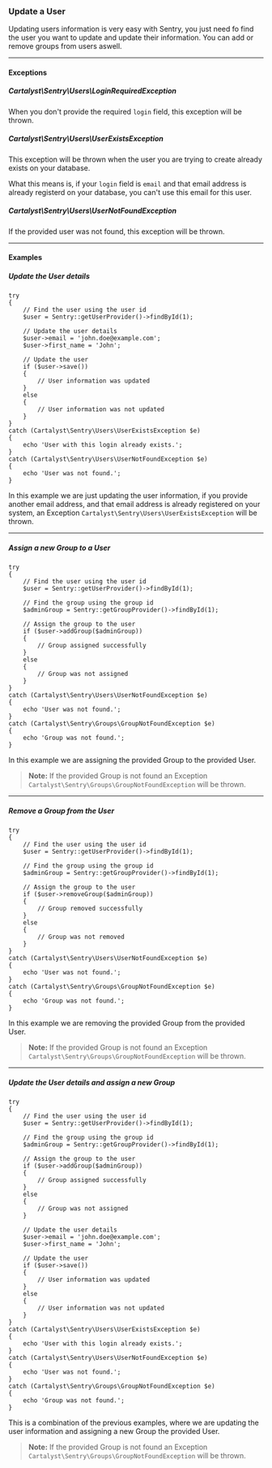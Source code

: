 ### Update a User

Updating users information is very easy with Sentry, you just need fo find the
user you want to update and update their information. You can add or remove
groups from users aswell.

----------

#### Exceptions

##### Cartalyst\Sentry\Users\LoginRequiredException

When you don't provide the required `login` field, this exception will be thrown.

##### Cartalyst\Sentry\Users\UserExistsException

This exception will be thrown when the user you are trying to create already
exists on your database.

What this means is, if your `login` field is `email` and that email address is
already registerd on your database, you can't use this email for this user.

##### Cartalyst\Sentry\Users\UserNotFoundException

If the provided user was not found, this exception will be thrown.

----------

#### Examples

##### Update the User details

	try
	{
		// Find the user using the user id
		$user = Sentry::getUserProvider()->findById(1);

		// Update the user details
		$user->email = 'john.doe@example.com';
		$user->first_name = 'John';

		// Update the user
		if ($user->save())
		{
			// User information was updated
		}
		else
		{
			// User information was not updated
		}
	}
	catch (Cartalyst\Sentry\Users\UserExistsException $e)
	{
		echo 'User with this login already exists.';
	}
	catch (Cartalyst\Sentry\Users\UserNotFoundException $e)
	{
		echo 'User was not found.';
	}

In this example we are just updating the user information, if you provide another
email address, and that email address is already registered on your system, an
Exception `Cartalyst\Sentry\Users\UserExistsException` will be thrown.

----------

##### Assign a new Group to a User

	try
	{
		// Find the user using the user id
		$user = Sentry::getUserProvider()->findById(1);

		// Find the group using the group id
		$adminGroup = Sentry::getGroupProvider()->findById(1);

		// Assign the group to the user
		if ($user->addGroup($adminGroup))
		{
			// Group assigned successfully
		}
		else
		{
			// Group was not assigned
		}
	}
	catch (Cartalyst\Sentry\Users\UserNotFoundException $e)
	{
		echo 'User was not found.';
	}
	catch (Cartalyst\Sentry\Groups\GroupNotFoundException $e)
	{
		echo 'Group was not found.';
	}

In this example we are assigning the provided Group to the provided User.

> **Note:** If the provided Group is not found an Exception `Cartalyst\Sentry\Groups\GroupNotFoundException`
will be thrown.

----------

##### Remove a Group from the User

	try
	{
		// Find the user using the user id
		$user = Sentry::getUserProvider()->findById(1);

		// Find the group using the group id
		$adminGroup = Sentry::getGroupProvider()->findById(1);

		// Assign the group to the user
		if ($user->removeGroup($adminGroup))
		{
			// Group removed successfully
		}
		else
		{
			// Group was not removed
		}
	}
	catch (Cartalyst\Sentry\Users\UserNotFoundException $e)
	{
		echo 'User was not found.';
	}
	catch (Cartalyst\Sentry\Groups\GroupNotFoundException $e)
	{
		echo 'Group was not found.';
	}

In this example we are removing the provided Group from the provided User.

> **Note:** If the provided Group is not found an Exception `Cartalyst\Sentry\Groups\GroupNotFoundException`
will be thrown.

----------

##### Update the User details and assign a new Group

	try
	{
		// Find the user using the user id
		$user = Sentry::getUserProvider()->findById(1);

		// Find the group using the group id
		$adminGroup = Sentry::getGroupProvider()->findById(1);

		// Assign the group to the user
		if ($user->addGroup($adminGroup))
		{
			// Group assigned successfully
		}
		else
		{
			// Group was not assigned
		}

		// Update the user details
		$user->email = 'john.doe@example.com';
		$user->first_name = 'John';

		// Update the user
		if ($user->save())
		{
			// User information was updated
		}
		else
		{
			// User information was not updated
		}
	}
	catch (Cartalyst\Sentry\Users\UserExistsException $e)
	{
		echo 'User with this login already exists.';
	}
	catch (Cartalyst\Sentry\Users\UserNotFoundException $e)
	{
		echo 'User was not found.';
	}
	catch (Cartalyst\Sentry\Groups\GroupNotFoundException $e)
	{
		echo 'Group was not found.';
	}

This is a combination of the previous examples, where we are updating the user
information and assigning a new Group the provided User.

> **Note:** If the provided Group is not found an Exception `Cartalyst\Sentry\Groups\GroupNotFoundException`
will be thrown.
